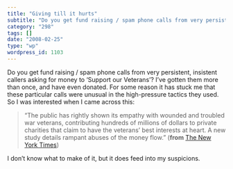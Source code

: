 ```yaml
---
title: "Giving till it hurts"
subtitle: "Do you get fund raising / spam phone calls from very persistent, insistent callers asking for money ..."
category: "298"
tags: []
date: "2008-02-25"
type: "wp"
wordpress_id: 1103
---
```

Do you get fund raising / spam phone calls from very persistent, insistent callers asking for money to ‘Support our Veterans’? I’ve gotten them more than once, and have even donated. For some reason it has stuck me that these particular calls were unusual in the high-pressure tactics they used. So I was interested when I came across this:
> “The public has rightly shown its empathy with wounded and troubled war veterans, contributing hundreds of millions of dollars to private charities that claim to have the veterans’ best interests at heart. A new study details rampant abuses of the money flow.” (**from** [The New York Times](http://www.nytimes.com/2007/12/25/opinion/25tue3.html?_r=1&oref=slogin))

I don’t know what to make of it, but it does feed into my suspicions.